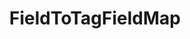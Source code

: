 ---
optionsClassName: FieldToTagFieldMapOptions
optionsClassFullName: MigrationTools.Tools.FieldToTagFieldMapOptions
configurationSamples:
- name: defaults
  description: 
  code: >-
    {
      "MigrationTools": {
        "CommonTools": {
          "FieldMappingTool": {
            "FieldMaps": [
              {
                "FieldMapType": "FieldToTagFieldMap",
                "ApplyTo": [
                  "*"
                ]
              }
            ]
          }
        }
      }
    }
  sampleFor: MigrationTools.Tools.FieldToTagFieldMapOptions
- name: sample
  description: 
  code: >-
    {
      "MigrationTools": {
        "CommonTools": {
          "FieldMappingTool": {
            "FieldMaps": [
              {
                "FieldMapType": "FieldToTagFieldMap",
                "ApplyTo": [
                  "SomeWorkItemType"
                ],
                "formatExpression": "{0} <br/><br/><h3>Acceptance Criteria</h3>{1}",
                "sourceFields": [
                  "System.Description",
                  "Microsoft.VSTS.Common.AcceptanceCriteria"
                ],
                "targetField": "System.Description"
              }
            ]
          }
        }
      }
    }
  sampleFor: MigrationTools.Tools.FieldToTagFieldMapOptions
- name: classic
  description: 
  code: >-
    {
      "$type": "FieldToTagFieldMapOptions",
      "sourceField": null,
      "formatExpression": "{0} <br/><br/><h3>Acceptance Criteria</h3>{1}",
      "ApplyTo": [
        "*",
        "SomeWorkItemType"
      ]
    }
  sampleFor: MigrationTools.Tools.FieldToTagFieldMapOptions
description: missng XML code comments
className: FieldToTagFieldMap
typeName: FieldMaps
architecture: 
options:
- parameterName: ApplyTo
  type: List
  description: missng XML code comments
  defaultValue: missng XML code comments
- parameterName: formatExpression
  type: String
  description: missng XML code comments
  defaultValue: missng XML code comments
- parameterName: sourceField
  type: String
  description: missng XML code comments
  defaultValue: missng XML code comments
status: missng XML code comments
processingTarget: missng XML code comments
classFile: /src/MigrationTools.Clients.TfsObjectModel/Tools/FieldMappingTool/FieldMaps/FieldToTagFieldMap.cs
optionsClassFile: ''

redirectFrom:
- /Reference/FieldMaps/FieldToTagFieldMapOptions/
layout: reference
toc: true
permalink: /Reference/FieldMaps/FieldToTagFieldMap/
title: FieldToTagFieldMap
categories:
- FieldMaps
- 
topics:
- topic: notes
  path: /docs/Reference/FieldMaps/FieldToTagFieldMap-notes.md
  exists: false
  markdown: ''
- topic: introduction
  path: /docs/Reference/FieldMaps/FieldToTagFieldMap-introduction.md
  exists: false
  markdown: ''

---